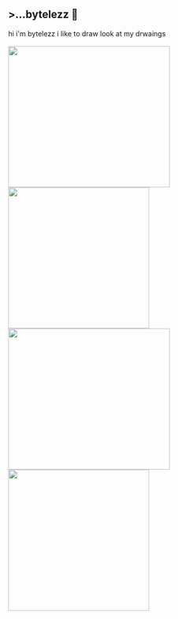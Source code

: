 <div> 
<h2> >...bytelezz 🧡 </h2>
  hi i'm bytelezz i like to draw look at my drwaings
</br> 
</br>
<img src="https://file.garden/ZkjXikt8VXqarrAA/Art/before%20the%20shot.png" width="328" height="286"> <img src="https://file.garden/ZkjXikt8VXqarrAA/Art/PLAYLIST1.png" width="286" height="286">
<img src="https://file.garden/ZkjXikt8VXqarrAA/Art/brains%20everywhere%20huh.png" width="328" height="286"> <img src="https://file.garden/ZkjXikt8VXqarrAA/Art/gordon%20cute%20gman%20hello.png" width="286" height="286">
</div>
